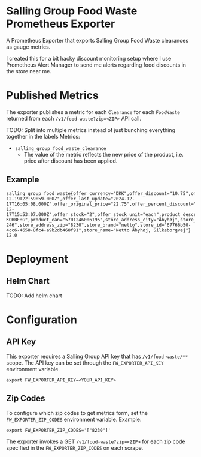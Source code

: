 # Salling Group Food Waste Prometheus Exporter
A Prometheus Exporter that exports Salling Group Food Waste clearances as gauge metrics.

I created this for a bit hacky discount monitoring setup where I use Prometheus Alert Manager to send me alerts regarding food discounts in the store near me.

# Published Metrics
The exporter publishes a metric for each `Clearance` for each `FoodWaste` returned from each `/v1/food-waste?zip=<ZIP>` API call.

TODO: Split into multiple metrics instead of just bunching everything together in the labels
Metrics: 
- `salling_group_food_waste_clearance`
  -  The value of the metric reflects the new price of the product, i.e. price after discount has been applied.

## Example
```
salling_group_food_waste{offer_currency="DKK",offer_discount="10.75",offer_ean="5712580370088",offer_end_time="2024-12-19T22:59:59.000Z",offer_last_update="2024-12-17T16:05:08.000Z",offer_original_price="22.75",offer_percent_discount="47.25",offer_start_time="2024-12-17T15:53:07.000Z",offer_stock="2",offer_stock_unit="each",product_description="SOLSKINSBOLLER KOHBERG",product_ean="5701246006195",store_address_city="Åbyhøj",store_address_country="DK",store_address_street="Silkeborgvej 246",store_address_zip="8230",store_brand="netto",store_id="67766b50-4cc6-4658-8fc4-a9b2db468f91",store_name="Netto Åbyhøj, Silkeborgvej"} 12.0
```

# Deployment
## Helm Chart 
TODO: Add helm chart

# Configuration
## API Key
This exporter requires a Salling Group API key that has `/v1/food-waste/**` scope.
The API key can be set through the `FW_EXPORTER_API_KEY` environment variable.
```
export FW_EXPORTER_API_KEY=<YOUR_API_KEY>
```

## Zip Codes
To configure which zip codes to get metrics form, set the `FW_EXPORTER_ZIP_CODES` environment variable. 
Example: 
```
export FW_EXPORTER_ZIP_CODES='["8230"]'
```
The exporter invokes a GET `/v1/food-waste?zip=<ZIP>` for each zip code specified in the `FW_EXPORTER_ZIP_CODES` on each scrape. 



